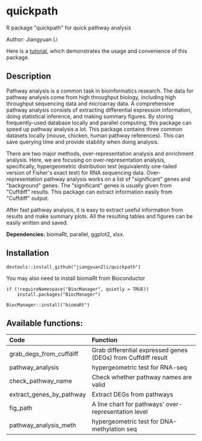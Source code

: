 # quickpath

R package "quickpath" for quick pathway analysis

Author: Jiangyuan Li

Here is a [tutorial](http://htmlpreview.github.io/?https://github.com/jiangyuan2li/quickpath/blob/master/doc/tutorial.html), which demonstrates the usage and convenience of this package.

Description
-------

Pathway analysis is a common task in bioinformatics research. The data for pathway analysis come from high throughput biology, including high throughput sequencing data and microarray data. A comprehensive pathway analysis consists of extracting differential expression information, doing statistical inference, and making summary figures. By storing frequently-used database locally and parallel computing, this package can speed up pathway analysis a lot. This package contains three common datasets locally (mouse, chicken, human pathway references). This can save querying time and provide stability when doing analysis.

There are two major methods, over-representation analysis and enrichment analysis. Here, we are focusing on over-representation analysis, specifically, hypergeometric distribution test (equivalently one-tailed version of Fisher's exact test) for RNA sequencing data. Over-representation pathway analysis works on a list of "significant" genes and "background" genes. The "significant" genes is usually given from "Cuffdiff" results. This package can extract information easily from "Cuffdiff" output.

After fast pathway analysis, it is easy to extract useful information from results and make summary plots. All the resulting tables and figures can be easily written and saved.

**Dependencies:** biomaRt, parallel, ggplot2, xlsx.

Installation
--------
`devtools::install_github("jiangyuan2li/quickpath")`

You may also need to install biomaRt from Bioconductor

```{r}
if (!requireNamespace("BiocManager", quietly = TRUE))
    install.packages("BiocManager")

BiocManager::install("biomaRt")
```

Available functions:
---------
|Code| Function |
|:-|:-|
|grab_degs_from_cuffdiff|Grab differential expressed genes (DEGs) from Cuffdiff result|
|pathway_analysis|hypergeometric test for RNA-seq|
|check_pathway_name|Check whether pathway names are valid|
|extract_genes_by_pathway|Extract DEGs from pathways|
|fig_path|A line chart for pathways' over-representation level|
|pathway_analysis_meth|hypergeometric test for DNA-methylation seq|

